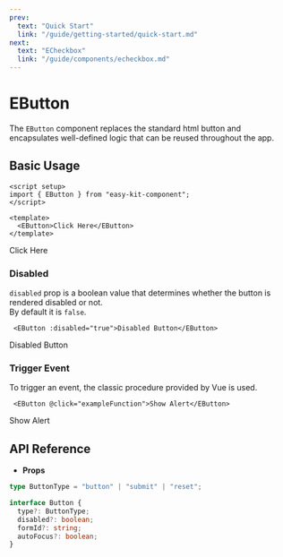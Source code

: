 ```yaml
---
prev:
  text: "Quick Start"
  link: "/guide/getting-started/quick-start.md"
next:
  text: "ECheckbox"
  link: "/guide/components/echeckbox.md"
---
```


<script setup lang="ts">
import { EButton } from "../../../src/index.ts";
import ExampleLayout from "../../utils/ExampleLayout.vue";

function showAlert(){
  alert("Hello, I'm a button!")
}
</script>

# EButton

The `EButton` component replaces the standard html button and encapsulates well-defined logic that can be reused throughout the app.

## Basic Usage

```vue-html
<script setup>
import { EButton } from "easy-kit-component";
</script>

<template>
  <EButton>Click Here</EButton>
</template>
```

<ExampleLayout>
  <EButton id="button">Click Here</EButton>
</ExampleLayout>

### Disabled

`disabled` prop is a boolean value that determines whether the button is rendered disabled or not.
<br/>
By default it is `false`.

```vue-html
 <EButton :disabled="true">Disabled Button</EButton>
```

<ExampleLayout>
  <EButton :disabled="true" id="button">Disabled Button</EButton>
</ExampleLayout>

### Trigger Event

To trigger an event, the classic procedure provided by Vue is used.

```vue-html
 <EButton @click="exampleFunction">Show Alert</EButton>
```

<ExampleLayout>
  <EButton @click="showAlert" id="button">Show Alert</EButton>
</ExampleLayout>

## API Reference

- **Props**

```ts
type ButtonType = "button" | "submit" | "reset";

interface Button {
  type?: ButtonType;
  disabled?: boolean;
  formId?: string;
  autoFocus?: boolean;
}
```
